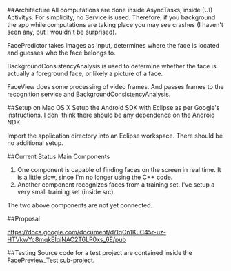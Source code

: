##Architecture
All computations are done inside AsyncTasks, inside (UI) Activitys. For simplicity, no Service is used. Therefore, if you background the app while computations are taking place you may see crashes (I haven't seen any, but I wouldn't be surprised).

FacePredictor takes images as input, determines where the face is located and guesses who the face belongs to.

BackgroundConsistencyAnalysis is used to determine whether the face is actually a foreground face, or likely a picture of a face.

FaceView does some processing of video frames. And passes frames to the recognition service and BackgroundConsistencyAnalysis.

##Setup on Mac OS X
Setup the Android SDK with Eclipse as per Google's instructions. I don' think there should be any dependence on the Android NDK.

Import the application directory into an Eclipse workspace. There should be no additional setup.

##Current Status
Main Components
  1. One component is capable of finding faces on the screen in real time. It is a little slow, since I'm no longer using the C++ code.
  2. Another component recognizes faces from a training set. I've setup a very small training set (inside src). 

The two above components are not yet connected.

##Proposal

https://docs.google.com/document/d/1qCn1KuC45r-uz-HTVkwYc8mqkEIqjNAC2T6LP0xs_6E/pub

##Testing
Source code for a test project are contained inside the FacePreview_Test sub-project.
